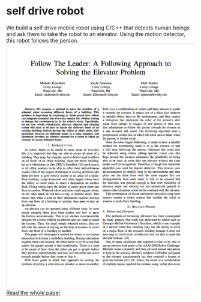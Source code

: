 # self drive robot
We build a self drive mobile robot using C/C++ that detects human beings and ask them to take the robot to an elevator. Using the motion detector, this robot follows the person.
![alt text](./Abstract.png)
[Read the whole paper](./automobile_robot.pdf)
